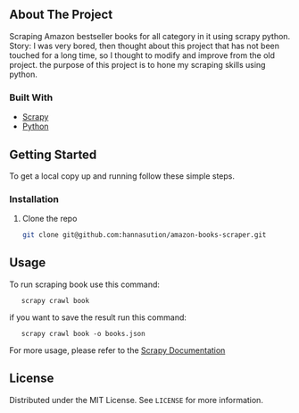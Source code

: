 <!--
*** Thanks for checking out the Best-README-Template. If you have a suggestion
*** that would make this better, please fork the repo and create a pull request
*** or simply open an issue with the tag "enhancement".
*** Thanks again! Now go create something AMAZING! :D
***
***
***
*** To avoid retyping too much info. Do a search and replace for the following:
*** github_username, repo_name, twitter_handle, email, project_title, project_description
-->

<!-- ABOUT THE PROJECT -->
## About The Project

Scraping Amazon bestseller books for all category in it using scrapy python. Story: I was very bored, then thought about this project that has not been touched for a long time, so I thought to modify and improve from the old project. the purpose of this project is to hone my scraping skills using python.


### Built With

* [Scrapy](https://scrapy.org/)
* [Python](https://www.python.org/)



<!-- GETTING STARTED -->
## Getting Started

To get a local copy up and running follow these simple steps.

### Installation

1. Clone the repo
   ```sh
   git clone git@github.com:hannasution/amazon-books-scraper.git
   ```



<!-- USAGE EXAMPLES -->
## Usage

To run scraping book use this command:
```command
   scrapy crawl book
   ```
if you want to save the result run this command:
```command
   scrapy crawl book -o books.json
   ```

For more usage, please refer to the [Scrapy Documentation](https://scrapy.org/doc/)

<!-- LICENSE -->
## License

Distributed under the MIT License. See `LICENSE` for more information.
